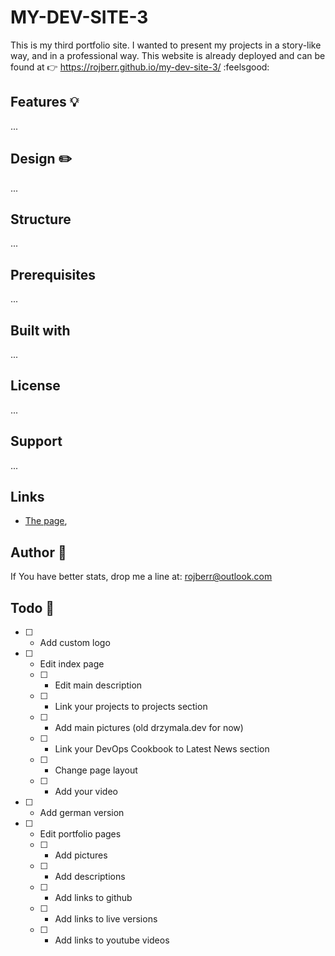 # MY-DEV-SITE-3

This is my third portfolio site. I wanted to present my projects in a story-like way, and in a professional way. This
website is already deployed and can be found at :point_right: <https://rojberr.github.io/my-dev-site-3/> :feelsgood:

## Features 💡

...

## Design ✏️

...

## Structure

...

## Prerequisites

...

## Built with

...

## License

...

## Support

...

## Links

- [The page](https://rojberr.github.io/my-dev-site-3/),

## Author 👷

If You have better stats, drop me a line at: rojberr@outlook.com

## Todo 📝
- [ ] - Add custom logo
- [ ] - Edit index page
  - [ ] - Edit main description
  - [ ] - Link your projects to projects section
  - [ ] - Add main pictures (old drzymala.dev for now)
  - [ ] - Link your DevOps Cookbook to Latest News section 
  - [ ] - Change page layout
  - [ ] - Add your video
- [ ] - Add german version
- [ ] - Edit portfolio pages
  - [ ] - Add pictures
  - [ ] - Add descriptions
  - [ ] - Add links to github
  - [ ] - Add links to live versions
  - [ ] - Add links to youtube videos